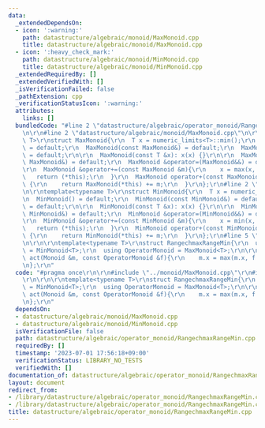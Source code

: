 ```yaml
---
data:
  _extendedDependsOn:
  - icon: ':warning:'
    path: datastructure/algebraic/monoid/MaxMonoid.cpp
    title: datastructure/algebraic/monoid/MaxMonoid.cpp
  - icon: ':heavy_check_mark:'
    path: datastructure/algebraic/monoid/MinMonoid.cpp
    title: datastructure/algebraic/monoid/MinMonoid.cpp
  _extendedRequiredBy: []
  _extendedVerifiedWith: []
  _isVerificationFailed: false
  _pathExtension: cpp
  _verificationStatusIcon: ':warning:'
  attributes:
    links: []
  bundledCode: "#line 2 \"datastructure/algebraic/operator_monoid/RangechmaxRangeMin.cpp\"\
    \n\r\n#line 2 \"datastructure/algebraic/monoid/MaxMonoid.cpp\"\n\r\ntemplate<typename\
    \ T>\r\nstruct MaxMonoid{\r\n  T x = numeric_limits<T>::min();\r\n  MaxMonoid()\
    \ = default;\r\n  MaxMonoid(const MaxMonoid&) = default;\r\n  MaxMonoid(MaxMonoid&&)\
    \ = default;\r\n\r\n  MaxMonoid(const T &x): x(x) {}\r\n\r\n  MaxMonoid &operator=(const\
    \ MaxMonoid&) = default;\r\n  MaxMonoid &operator=(MaxMonoid&&) = default;\r\n\
    \r\n  MaxMonoid &operator+=(const MaxMonoid &m){\r\n    x = max(x, m.x);\r\n \
    \   return (*this);\r\n  }\r\n  MaxMonoid operator+(const MaxMonoid &m) const\
    \ {\r\n    return MaxMonoid(*this) += m;\r\n  }\r\n};\r\n#line 2 \"datastructure/algebraic/monoid/MinMonoid.cpp\"\
    \n\r\ntemplate<typename T>\r\nstruct MinMonoid{\r\n  T x = numeric_limits<T>::max();\r\
    \n  MinMonoid() = default;\r\n  MinMonoid(const MinMonoid&) = default;\r\n  MinMonoid(MinMonoid&&)\
    \ = default;\r\n\r\n  MinMonoid(const T &x): x(x) {}\r\n\r\n  MinMonoid &operator=(const\
    \ MinMonoid&) = default;\r\n  MinMonoid &operator=(MinMonoid&&) = default;\r\n\
    \r\n  MinMonoid &operator+=(const MinMonoid &m){\r\n    x = min(x, m.x);\r\n \
    \   return (*this);\r\n  }\r\n  MinMonoid operator+(const MinMonoid &m) const\
    \ {\r\n    return MinMonoid(*this) += m;\r\n  }\r\n};\r\n#line 5 \"datastructure/algebraic/operator_monoid/RangechmaxRangeMin.cpp\"\
    \n\r\n\r\ntemplate<typename T>\r\nstruct RangechmaxRangeMin{\r\n  using Monoid\
    \ = MinMonoid<T>;\r\n  using OperatorMonoid = MaxMonoid<T>;\r\n\r\n  static void\
    \ act(Monoid &m, const OperatorMonoid &f){\r\n    m.x = max(m.x, f.x);\r\n  }\r\
    \n};\r\n"
  code: "#pragma once\r\n\r\n#include \"../monoid/MaxMonoid.cpp\"\r\n#include \"../monoid/MinMonoid.cpp\"\
    \r\n\r\n\r\ntemplate<typename T>\r\nstruct RangechmaxRangeMin{\r\n  using Monoid\
    \ = MinMonoid<T>;\r\n  using OperatorMonoid = MaxMonoid<T>;\r\n\r\n  static void\
    \ act(Monoid &m, const OperatorMonoid &f){\r\n    m.x = max(m.x, f.x);\r\n  }\r\
    \n};\r\n"
  dependsOn:
  - datastructure/algebraic/monoid/MaxMonoid.cpp
  - datastructure/algebraic/monoid/MinMonoid.cpp
  isVerificationFile: false
  path: datastructure/algebraic/operator_monoid/RangechmaxRangeMin.cpp
  requiredBy: []
  timestamp: '2023-07-01 17:56:18+09:00'
  verificationStatus: LIBRARY_NO_TESTS
  verifiedWith: []
documentation_of: datastructure/algebraic/operator_monoid/RangechmaxRangeMin.cpp
layout: document
redirect_from:
- /library/datastructure/algebraic/operator_monoid/RangechmaxRangeMin.cpp
- /library/datastructure/algebraic/operator_monoid/RangechmaxRangeMin.cpp.html
title: datastructure/algebraic/operator_monoid/RangechmaxRangeMin.cpp
---
```

